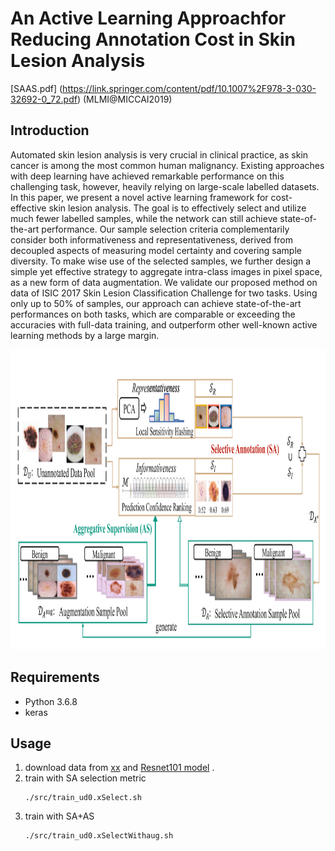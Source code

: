 # An Active Learning Approachfor Reducing Annotation Cost in Skin Lesion Analysis
[SAAS.pdf] (https://link.springer.com/content/pdf/10.1007%2F978-3-030-32692-0_72.pdf) (MLMI@MICCAI2019)
## Introduction
Automated skin lesion analysis is very crucial in clinical practice, as skin cancer is among the most common human malignancy. Existing approaches with deep learning have achieved remarkable performance on this challenging task, however, heavily relying on large-scale labelled datasets. In this paper, we present a novel active learning framework for cost-effective skin lesion analysis. The goal is to effectively select and utilize much fewer labelled samples, while the network can still achieve state-of-the-art performance. Our sample selection criteria complementarily consider both informativeness and representativeness, derived from decoupled aspects of measuring model certainty and covering sample diversity. To make wise use of the selected samples, we further design a simple yet effective strategy to aggregate intra-class images in pixel space, as a new form of data augmentation. We validate our proposed method on data of ISIC 2017 Skin Lesion Classification Challenge for two tasks. Using only up to 50% of samples, our approach can achieve state-of-the-art performances on both tasks, which are comparable or exceeding the accuracies with full-data training, and outperform other well-known active learning methods by a large margin.
<td><img src="Screenshot from 2020-07-17 04-17-00.png" width=960 height=480></td>

## Requirements
- Python 3.6.8
- keras 
## Usage
1.  download data from [xx](http://xx) and [Resnet101 model](http://xx) .
2.  train with SA selection metric
    ```
    ./src/train_ud0.xSelect.sh 
    ```
3.  train with SA+AS 
    ```
    ./src/train_ud0.xSelectWithaug.sh 
    ```
